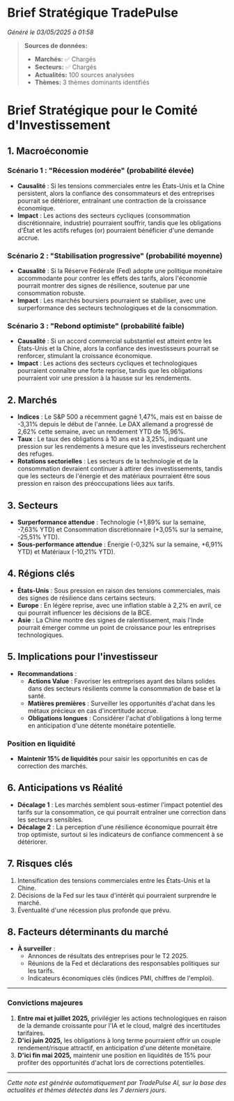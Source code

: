 # Brief Stratégique TradePulse

*Généré le 03/05/2025 à 01:58*

> **Sources de données:**
> - **Marchés:** ✅ Chargés
> - **Secteurs:** ✅ Chargés
> - **Actualités:** 100 sources analysées
> - **Thèmes:** 3 thèmes dominants identifiés

# Brief Stratégique pour le Comité d'Investissement

## 1. Macroéconomie

### Scénario 1 : "Récession modérée" (probabilité élevée)
- **Causalité** : Si les tensions commerciales entre les États-Unis et la Chine persistent, alors la confiance des consommateurs et des entreprises pourrait se détériorer, entraînant une contraction de la croissance économique.
- **Impact** : Les actions des secteurs cycliques (consommation discrétionnaire, industrie) pourraient souffrir, tandis que les obligations d'État et les actifs refuges (or) pourraient bénéficier d'une demande accrue.

### Scénario 2 : "Stabilisation progressive" (probabilité moyenne)
- **Causalité** : Si la Réserve Fédérale (Fed) adopte une politique monétaire accommodante pour contrer les effets des tarifs, alors l'économie pourrait montrer des signes de résilience, soutenue par une consommation robuste.
- **Impact** : Les marchés boursiers pourraient se stabiliser, avec une surperformance des secteurs technologiques et de la consommation.

### Scénario 3 : "Rebond optimiste" (probabilité faible)
- **Causalité** : Si un accord commercial substantiel est atteint entre les États-Unis et la Chine, alors la confiance des investisseurs pourrait se renforcer, stimulant la croissance économique.
- **Impact** : Les actions des secteurs cycliques et technologiques pourraient connaître une forte reprise, tandis que les obligations pourraient voir une pression à la hausse sur les rendements.

## 2. Marchés
- **Indices** : Le S&P 500 a récemment gagné 1,47%, mais est en baisse de -3,31% depuis le début de l'année. Le DAX allemand a progressé de 2,62% cette semaine, avec un rendement YTD de 15,96%.
- **Taux** : Le taux des obligations à 10 ans est à 3,25%, indiquant une pression sur les rendements à mesure que les investisseurs recherchent des refuges.
- **Rotations sectorielles** : Les secteurs de la technologie et de la consommation devraient continuer à attirer des investissements, tandis que les secteurs de l'énergie et des matériaux pourraient être sous pression en raison des préoccupations liées aux tarifs.

## 3. Secteurs
- **Surperformance attendue** : Technologie (+1,89% sur la semaine, -7,63% YTD) et Consommation discrétionnaire (+3,05% sur la semaine, -25,51% YTD).
- **Sous-performance attendue** : Énergie (-0,32% sur la semaine, +6,91% YTD) et Matériaux (-10,21% YTD).

## 4. Régions clés
- **États-Unis** : Sous pression en raison des tensions commerciales, mais des signes de résilience dans certains secteurs.
- **Europe** : En légère reprise, avec une inflation stable à 2,2% en avril, ce qui pourrait influencer les décisions de la BCE.
- **Asie** : La Chine montre des signes de ralentissement, mais l'Inde pourrait émerger comme un point de croissance pour les entreprises technologiques.

## 5. Implications pour l'investisseur
- **Recommandations** : 
  - **Actions Value** : Favoriser les entreprises ayant des bilans solides dans des secteurs résilients comme la consommation de base et la santé.
  - **Matières premières** : Surveiller les opportunités d'achat dans les métaux précieux en cas d'incertitude accrue.
  - **Obligations longues** : Considérer l'achat d'obligations à long terme en anticipation d'une détente monétaire potentielle.

### Position en liquidité
- **Maintenir 15% de liquidités** pour saisir les opportunités en cas de correction des marchés.

## 6. Anticipations vs Réalité
- **Décalage 1** : Les marchés semblent sous-estimer l'impact potentiel des tarifs sur la consommation, ce qui pourrait entraîner une correction dans les secteurs sensibles.
- **Décalage 2** : La perception d'une résilience économique pourrait être trop optimiste, surtout si les indicateurs de confiance commencent à se détériorer.

## 7. Risques clés
1. Intensification des tensions commerciales entre les États-Unis et la Chine.
2. Décisions de la Fed sur les taux d'intérêt qui pourraient surprendre le marché.
3. Éventualité d'une récession plus profonde que prévu.

## 8. Facteurs déterminants du marché
- **À surveiller** : 
  - Annonces de résultats des entreprises pour le T2 2025.
  - Réunions de la Fed et déclarations des responsables politiques sur les tarifs.
  - Indicateurs économiques clés (indices PMI, chiffres de l'emploi).

---

### Convictions majeures
1. **Entre mai et juillet 2025,** privilégier les actions technologiques en raison de la demande croissante pour l'IA et le cloud, malgré des incertitudes tarifaires.
2. **D'ici juin 2025,** les obligations à long terme pourraient offrir un couple rendement/risque attractif, en anticipation d'une détente monétaire.
3. **D'ici fin mai 2025,** maintenir une position en liquidités de 15% pour profiter des opportunités d'achat lors de corrections potentielles.

---

*Cette note est générée automatiquement par TradePulse AI, sur la base des actualités et thèmes détectés dans les 7 derniers jours.*
